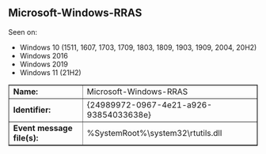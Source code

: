 ## Microsoft-Windows-RRAS

Seen on:
* Windows 10 (1511, 1607, 1703, 1709, 1803, 1809, 1903, 1909, 2004, 20H2)
* Windows 2016
* Windows 2019
* Windows 11 (21H2)

<table border="1" class="docutils">
  <tbody>
    <tr>
      <td><b>Name:</b></td>
      <td>Microsoft-Windows-RRAS</td>
    </tr>
    <tr>
      <td><b>Identifier:</b></td>
      <td>{24989972-0967-4e21-a926-93854033638e}</td>
    </tr>
    <tr>
      <td><b>Event message file(s):</b></td>
      <td>%SystemRoot%\system32\rtutils.dll</td>
    </tr>
  </tbody>
</table>

&nbsp;

